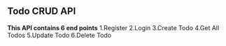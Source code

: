 ## Todo CRUD API
**This API contains 6 end points**
  1.Register
  2.Login
  3.Create Todo
  4.Get All Todos
  5.Update Todo
  6.Delete Todo
